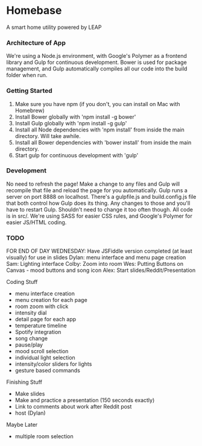 # Homebase
A smart home utility powered by LEAP

### Architecture of App
We're using a Node.js environment, with Google's Polymer as a frontend library and Gulp for continuous development. Bower is used for package management, and Gulp automatically compiles all our code into the build folder when run.

### Getting Started
1. Make sure you have npm (if you don't, you can install on Mac with Homebrew)
2. Install Bower globally with 'npm install -g bower'
3. Install Gulp globally with 'npm install -g gulp'
4. Install all Node dependencies with 'npm install' from inside the main directory. Will take awhile.
5. Install all Bower dependencies with 'bower install' from inside the main directory.
6. Start gulp for continuous development with 'gulp'

### Development
No need to refresh the page! Make a change to any files and Gulp will recompile that file and reload the page for you automatically. Gulp runs a server on port 8888 on localhost. There's a gulpfile.js and build.config.js file that both control how Gulp does its thing. Any changes to those and you'll have to restart Gulp. Shouldn't need to change it too often though. All code is in src/. We're using SASS for easier CSS rules, and Google's Polymer for easier JS/HTML coding.

### TODO
FOR END OF DAY WEDNESDAY:
  Have JSFiddle version completed (at least visually) for use in slides
  Dylan: menu interface and menu page creation 
  Sam: Lighting interface
  Colby: Zoom into room
  Wes: Putting Buttons on Canvas - mood buttons and song icon
  Alex: Start slides/Reddit/Presentation

Coding Stuff
- menu interface creation
- menu creation for each page
- room zoom with click
- intensity dial
- detail page for each app
- temperature timeline
- Spotify integration
- song change
- pause/play
- mood scroll selection
- individual light selection
- intensity/color sliders for lights
- gesture based commands

Finishing Stuff
- Make slides
- Make and practice a presentation (150 seconds exactly)
- Link to comments about work after Reddit post
- host (Dylan)

Maybe Later
- multiple room selection
